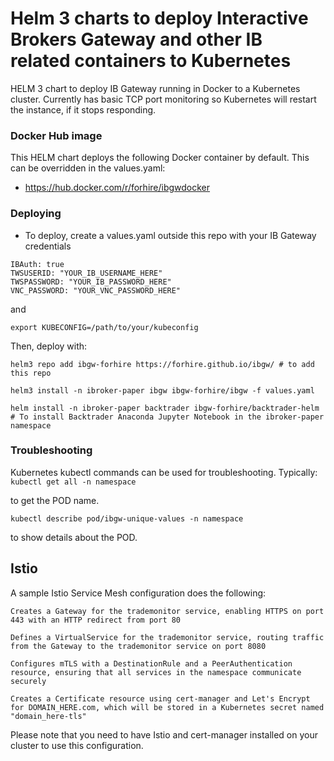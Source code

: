# Helm 3 charts to deploy Interactive Brokers Gateway and other IB related containers to Kubernetes

HELM 3 chart to deploy IB Gateway running in Docker to a Kubernetes cluster. Currently has basic TCP port monitoring so Kubernetes will restart the instance, if it stops responding.

### Docker Hub image

This HELM chart deploys the following Docker container by default. This can be overridden in the values.yaml:

* https://hub.docker.com/r/forhire/ibgwdocker

### Deploying

* To deploy, create a values.yaml outside this repo with your IB Gateway credentials

```
IBAuth: true
TWSUSERID: "YOUR_IB_USERNAME_HERE"
TWSPASSWORD: "YOUR_IB_PASSWORD_HERE"
VNC_PASSWORD: "YOUR_VNC_PASSWORD_HERE"
```

and 

```export KUBECONFIG=/path/to/your/kubeconfig```

Then, deploy with:

```
helm3 repo add ibgw-forhire https://forhire.github.io/ibgw/ # to add this repo

helm3 install -n ibroker-paper ibgw ibgw-forhire/ibgw -f values.yaml 

helm install -n ibroker-paper backtrader ibgw-forhire/backtrader-helm # To install Backtrader Anaconda Jupyter Notebook in the ibroker-paper namespace

```

### Troubleshooting

Kubernetes kubectl commands can be used for troubleshooting. Typically:
```kubectl get all -n namespace```

to get the POD name.

```kubectl describe pod/ibgw-unique-values -n namespace```

to show details about the POD. 

## Istio 

A sample Istio Service Mesh configuration does the following:

    Creates a Gateway for the trademonitor service, enabling HTTPS on port 443 with an HTTP redirect from port 80

    Defines a VirtualService for the trademonitor service, routing traffic from the Gateway to the trademonitor service on port 8080

    Configures mTLS with a DestinationRule and a PeerAuthentication resource, ensuring that all services in the namespace communicate securely

    Creates a Certificate resource using cert-manager and Let's Encrypt for DOMAIN_HERE.com, which will be stored in a Kubernetes secret named "domain_here-tls"

Please note that you need to have Istio and cert-manager installed on your cluster to use this configuration.

